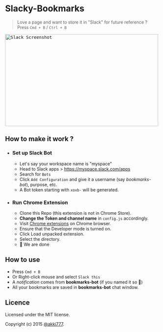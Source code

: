 # Slacky-Bookmarks
> Love a page and want to store it in "Slack" for future reference ?
Press `Cmd + B` / `Ctrl + B`

<kbd><img src="https://github.com/akki777/Slacky-Bookmarks/blob/master/screenshot_slack.png" alt="Slack Screenshot" height="300" width="500"/></kbd>

## How to make it work ?
- ### Set up Slack Bot
  - Let's say your workspace name is "myspace"
  - Head to Slack apps > https://myspace.slack.com/apps
  - Search for `Bots`
  - Click `Add Configuration` and give it a username (say _bookmarks-bot_), purpose, etc.
  - A Bot token starting with `xoxb-` will be generated.

- ### Run Chrome Extension
  - Clone this Repo (this extension is not in Chrome Store).
  - __Change the Token and channel name__ in `config.js` accordingly.
  - Visit [Chrome extensions](https://chrome://extensions) on Chrome browser.
  - Ensure that the Developer mode is turned on.
  - Click Load unpacked extension.
  - Select the directory.
  - :tada: We are done

## How to use
- Press `Cmd + B`
- Or Right-click mouse and select `Slack this`
- A _notification_ comes from __bookmarks-bot__ (if you named it so :grimacing:)
- All your bookmarks are saved in __bookmarks-bot__ chat window.

## Licence
Licensed under the MIT license.

Copyright (c) 2015 [@akki777](http://github.com/akki777).

